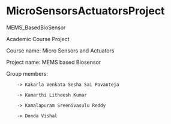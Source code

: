 # MicroSensorsActuatorsProject
MEMS_BasedBioSensor

Academic Course Project

Course name: Micro Sensors and Actuators

Project name: MEMS based Biosensor

Group members:
        
        -> Kakarla Venkata Sesha Sai Pavanteja
        
        -> Kamarthi Litheesh Kumar
        
        -> Kamalapuram Sreenivasulu Reddy
        
        -> Donda Vishal
